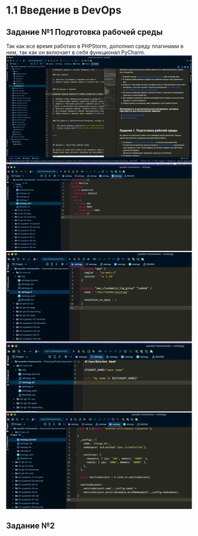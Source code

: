 # 1.1 Введение в DevOps

## Задание №1 Подготовка рабочей среды

Так как все время работаю в PHPStorm, дополнил среду плагинами в нем, так как он включает в себя функционал PyCharm.
<img src="1.png">
<img src="2.png">
<img src="3.png">
<img src="4.png">
<img src="5.png">

## Задание №2 

